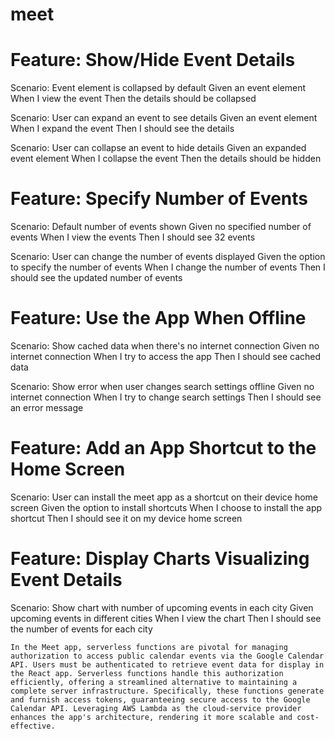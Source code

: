 # meet
# Feature: Show/Hide Event Details

Scenario: Event element is collapsed by default
    Given an event element
    When I view the event
    Then the details should be collapsed

Scenario: User can expand an event to see details
    Given an event element
    When I expand the event
    Then I should see the details

Scenario: User can collapse an event to hide details
    Given an expanded event element
    When I collapse the event
    Then the details should be hidden
    
# Feature: Specify Number of Events

Scenario: Default number of events shown
    Given no specified number of events
    When I view the events
    Then I should see 32 events

Scenario: User can change the number of events displayed
    Given the option to specify the number of events
    When I change the number of events
    Then I should see the updated number of events

# Feature: Use the App When Offline

Scenario: Show cached data when there's no internet connection
    Given no internet connection
    When I try to access the app
    Then I should see cached data

Scenario: Show error when user changes search settings offline
    Given no internet connection
    When I try to change search settings
    Then I should see an error message

# Feature: Add an App Shortcut to the Home Screen

Scenario: User can install the meet app as a shortcut on their device home screen
    Given the option to install shortcuts
    When I choose to install the app shortcut
    Then I should see it on my device home screen

# Feature: Display Charts Visualizing Event Details

Scenario: Show chart with number of upcoming events in each city
    Given upcoming events in different cities
    When I view the chart
    Then I should see the number of events for each city


    In the Meet app, serverless functions are pivotal for managing authorization to access public calendar events via the Google Calendar API. Users must be authenticated to retrieve event data for display in the React app. Serverless functions handle this authorization efficiently, offering a streamlined alternative to maintaining a complete server infrastructure. Specifically, these functions generate and furnish access tokens, guaranteeing secure access to the Google Calendar API. Leveraging AWS Lambda as the cloud-service provider enhances the app's architecture, rendering it more scalable and cost-effective.

